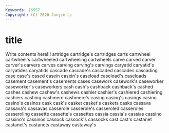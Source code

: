 ```yaml
---
Keywords: 16557
Copyright: (C) 2020 Junjie Li
---
```


# title

Write contents here!!!
artridge 
cartridge's 
cartridges
carts 
cartwheel 
cartwheel's 
cartwheeled 
cartwheeling 
cartwheels 
carve 
carved 
carver 
carver's
carvers 
carves 
carving 
carving's 
carvings 
caryatid 
caryatid's 
caryatides 
caryatids 
cascade
cascade's 
cascaded 
cascades 
cascading 
case 
case's 
cased 
casein 
casein's 
caseload
caseload's 
caseloads 
casement 
casement's 
casements 
cases 
casework 
casework's 
caseworker 
caseworker's
caseworkers 
cash 
cash's 
cashback 
cashback's 
cashed 
cashes 
cashew 
cashew's 
cashews
cashier 
cashier's 
cashiered 
cashiering 
cashiers 
cashing 
cashmere 
cashmere's 
casing 
casing's
casings 
casino 
casino's 
casinos 
cask 
cask's 
casket 
casket's 
caskets 
casks
cassava 
cassava's 
cassavas 
casserole 
casserole's 
casseroled 
casseroles 
casseroling 
cassette 
cassette's
cassettes 
cassia 
cassia's 
cassias 
cassino 
cassino's 
cassinos 
cassock 
cassock's 
cassocks
cast 
cast's 
castanet 
castanet's 
castanets 
castaway 
castaway's 
